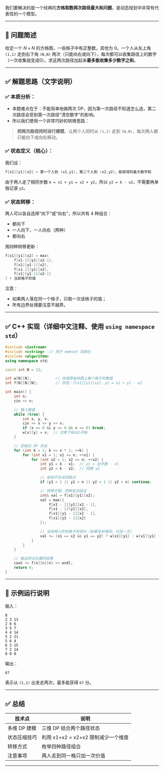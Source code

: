 我们要解决的是一个经典的**方格取数两次路径最大和问题**，是动态规划中非常有代表性的一个模型。

---

## 🧠 问题简述

给定一个 $N \times N$ 的方格图，一些格子中有正整数，其他为 0。一个人从左上角 `(1,1)` 走到右下角 `(N,N)` 两次（只能向右或向下），每次都可以收集路径上的数字（一次收集就变成0）。求这两次路径加起来**最多能收集多少数字之和**。

---

## ✅ 解题思路（文字说明）

### ✅ 本质分析：

* 本题难点在于：不能简单地做两次 DP，因为第一次路径不知道怎么选，第二次路径会受到第一次路径“清空数字”的影响。
* 所以我们使用一个非常巧妙的转换思路：

> **把两次路径同时进行建模**，让两个人同时从 `(1,1)` 走到 `(N,N)`，每次两人都只能向下或向右移动。

### ✅ 状态定义（核心）：

我们设：

```cpp
f[x1][y1][x2] = 第一个人到 (x1,y1)，第二个人到 (x2,y2)，能取得的最大数字和
```

由于两人走了相同步数 `k = x1 + y1 = x2 + y2`，所以 `y2 = k - x2`，不需要再单独记录 `y2`。

### ✅ 状态转移：

两人可以各自选择“向下”或“向右”，所以共有 4 种组合：

* 都向下
* 一人向下，一人向右（两种）
* 都向右

用四种转移更新：

```cpp
f[x1][y1][x2] = max(
    f[x1-1][y1][x2-1],
    f[x1][y1-1][x2],
    f[x1-1][y1][x2],
    f[x1][y1-1][x2-1]
) + 当前格子的值
```

注意：

* 如果两人落在同一个格子，只取一次该格子的值；
* 所有边界处理要注意不越界。

---

## ✅ C++ 实现（详细中文注释、使用 `using namespace std`）

```cpp
#include <iostream>
#include <cstring>  // 用于 memset 初始化
#include <algorithm>
using namespace std;

const int N = 11;

int w[N][N];           // 存储原始地图上每个格子的数值
int f[N][N][N];        // 状态：f[x1][y1][x2]，y2 = x1 + y1 - x2

int main() {
    int n;
    cin >> n;

    // 输入数值
    while (true) {
        int x, y, v;
        cin >> x >> y >> v;
        if (x == 0 && y == 0 && v == 0) break;
        w[x][y] = v;  // 注意下标从1开始
    }

    // 初始化 DP 状态
    for (int k = 2; k <= n * 2; ++k) {
        for (int x1 = 1; x1 <= n; ++x1) {
            for (int x2 = 1; x2 <= n; ++x2) {
                int y1 = k - x1;  // y1 = 总步数 - x1
                int y2 = k - x2;  // 同理 y2

                // 坐标不合法则跳过
                if (y1 < 1 || y1 > n || y2 < 1 || y2 > n) continue;

                // 转移方程，四种走法组合
                int& val = f[x1][y1][x2];
                val = max({
                    f[x1 - 1][y1][x2 - 1],
                    f[x1 - 1][y1][x2],
                    f[x1][y1 - 1][x2 - 1],
                    f[x1][y1 - 1][x2]
                });

                // 当前两人所在格子的得分（如果坐标相同，只加一次）
                val += (x1 == x2 && y1 == y2) ? w[x1][y1] : w[x1][y1] + w[x2][y2];
            }
        }
    }

    // 输出终点位置的结果
    cout << f[n][n][n] << endl;
    return 0;
}
```

---

## 🧪 示例运行说明

输入：

```
8
2 3 13
2 6 6
3 5 7
4 4 14
5 2 21
5 6 4
6 3 15
7 2 14
0 0 0
```

输出：

```
67
```

表示从 `(1,1)` 出发走两次，最多能获得 `67` 分。

---

## ✅ 总结

| 技术点      | 说明                        |
| -------- | ------------------------- |
| 多维 DP 建模 | 三维 DP 结合两个路径状态            |
| 状态压缩技巧   | 利用 x1+x2 = x2+x2 限制减少一个维度 |
| 转移方式     | 枚举四种路径组合                  |
| 注意事项     | 两人走到同一格只加一次价值             |

---
